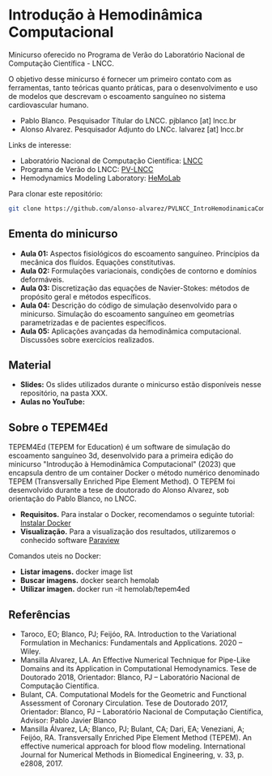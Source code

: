 # Introdução à Hemodinâmica Computacional

Minicurso oferecido no Programa de Verão do Laboratório Nacional de Computação Científica - LNCC.

O objetivo desse minicurso é fornecer um primeiro contato com as ferramentas, tanto teóricas quanto práticas, para o desenvolvimento e uso de modelos que descrevam o escoamento sanguíneo no sistema cardiovascular humano.
- Pablo Blanco. Pesquisador Títular do LNCC. pjblanco [at] lncc.br
- Alonso Alvarez. Pesquisador Adjunto do LNCc. lalvarez [at] lncc.br

Links de interesse:
- Laboratório Nacional de Computação Científica: [LNCC](https://lncc.br)
- Programa de Verão do LNCC: [PV-LNCC](https://verao.lncc.br)
- Hemodynamics Modeling Laboratory: [HeMoLab](http://hemolab.lncc.br)

Para clonar este repositório:
   ```bash
   git clone https://github.com/alonso-alvarez/PVLNCC_IntroHemodinamicaComputacional
  ```

## Ementa do minicurso
- **Aula 01:** Aspectos fisiológicos do escoamento sanguíneo. Princípios da mecânica dos fluídos. Equações constitutivas.
- **Aula 02:** Formulações variacionais, condições de contorno e domínios deformáveis.
- **Aula 03:** Discretização das equações de Navier-Stokes: métodos de propósito geral e métodos específicos.
- **Aula 04:** Descrição do código de simulação desenvolvido para o minicurso. Simulação do escoamento sanguíneo em geometrías parametrizadas e de pacientes específicos.
- **Aula 05:** Aplicações avançadas da hemodinâmica computacional. Discussões sobre exercícios realizados.

## Material
- **Slides:** Os slides utilizados durante o minicurso estão disponíveis nesse repositório, na pasta XXX.
- **Aulas no YouTube:**

## Sobre o TEPEM4Ed
TEPEM4Ed (TEPEM for Education) é um software de simulação do escoamento sanguíneo 3d, desenvolvido para a primeira edição do minicurso "Introdução à Hemodinâmica Computacional" (2023) que encapsula dentro de um container Docker o método numérico denominado TEPEM (Transversally Enriched Pipe Element Method). 
O TEPEM foi desenvolvido durante a tese de doutorado do Alonso Alvarez, sob orientação do Pablo Blanco, no LNCC.

- **Requisitos.** Para instalar o Docker, recomendamos o seguinte tutorial: [Instalar Docker](https://www.digitalocean.com/community/tutorials/how-to-install-and-use-docker-on-ubuntu-20-04)
- **Visualização.** Para a visualização dos resultados, utilizaremos o conhecido software [Paraview](https://www.paraview.org/download/)

Comandos uteis no Docker:
- **Listar imagens.** docker image list
- **Buscar imagens.** docker search hemolab
- **Utilizar imagen.** docker run -it hemolab/tepem4ed

## Referências
- Taroco, EO; Blanco, PJ; Feijóo, RA. Introduction to the Variational Formulation in Mechanics: Fundamentals and Applications. 2020 – Wiley.
- Mansilla Alvarez, LA. An Effective Numerical Technique for Pipe-Like Domains and its Application in Computational Hemodynamics. Tese de Doutorado 2018, Orientador: Blanco, PJ – Laboratório Nacional de Computação Científica.
- Bulant, CA. Computational Models for the Geometric and Functional Assessment of Coronary Circulation. Tese de Doutorado 2017, Orientador: Blanco, PJ – Laboratório Nacional de Computação Científica, Advisor: Pablo Javier Blanco
- Mansilla Álvarez, LA; Blanco, PJ; Bulant, CA; Dari, EA; Veneziani, A; Feijóo, RA. Transversally Enriched Pipe Element Method (TEPEM). An effective numerical approach for blood flow modeling. International Journal for Numerical Methods in Biomedical Engineering, v. 33, p. e2808, 2017.

